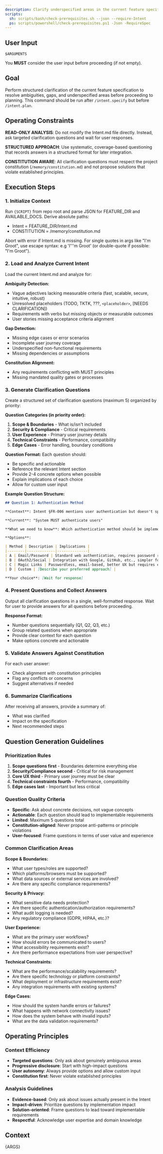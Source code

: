 ```yaml
---
description: Clarify underspecified areas in the current feature specification through structured questioning.
scripts:
  sh: scripts/bash/check-prerequisites.sh --json --require-Intent
  ps: scripts/powershell/check-prerequisites.ps1 -Json -RequireSpec
---
```


## User Input

```text
$ARGUMENTS
```

You **MUST** consider the user input before proceeding (if not empty).

## Goal

Perform structured clarification of the current feature specification to resolve ambiguities, gaps, and underspecified areas before proceeding to planning. This command should be run after `/intent.specify` but before `/intent.plan`.

## Operating Constraints

**READ-ONLY ANALYSIS**: Do not modify the Intent.md file directly. Instead, ask targeted clarification questions and wait for user responses.

**STRUCTURED APPROACH**: Use systematic, coverage-based questioning that records answers in a structured format for later integration.

**CONSTITUTION AWARE**: All clarification questions must respect the project constitution (`/memory/constitution.md`) and not propose solutions that violate established principles.

## Execution Steps

### 1. Initialize Context

Run `{SCRIPT}` from repo root and parse JSON for FEATURE_DIR and AVAILABLE_DOCS. Derive absolute paths:

- Intent = FEATURE_DIR/Intent.md
- CONSTITUTION = /memory/constitution.md

Abort with error if Intent.md is missing. For single quotes in args like "I'm Groot", use escape syntax: e.g 'I'\''m Groot' (or double-quote if possible: "I'm Groot").

### 2. Load and Analyze Current Intent

Load the current Intent.md and analyze for:

**Ambiguity Detection:**
- Vague adjectives lacking measurable criteria (fast, scalable, secure, intuitive, robust)
- Unresolved placeholders (TODO, TKTK, ???, `<placeholder>`, [NEEDS CLARIFICATION])
- Requirements with verbs but missing objects or measurable outcomes
- User stories missing acceptance criteria alignment

**Gap Detection:**
- Missing edge cases or error scenarios
- Incomplete user journey coverage
- Underspecified non-functional requirements
- Missing dependencies or assumptions

**Constitution Alignment:**
- Any requirements conflicting with MUST principles
- Missing mandated quality gates or processes

### 3. Generate Clarification Questions

Create a structured set of clarification questions (maximum 5) organized by priority:

**Question Categories (in priority order):**
1. **Scope & Boundaries** - What is/isn't included
2. **Security & Compliance** - Critical requirements
3. **User Experience** - Primary user journey details
4. **Technical Constraints** - Performance, compatibility
5. **Edge Cases** - Error handling, boundary conditions

**Question Format:**
Each question should:
- Be specific and actionable
- Reference the relevant Intent section
- Provide 2-4 concrete options when possible
- Explain implications of each choice
- Allow for custom user input

**Example Question Structure:**

```markdown
## Question 1: Authentication Method

**Context**: Intent §FR-006 mentions user authentication but doesn't specify the method.

**Current**: "System MUST authenticate users"

**What we need to know**: Which authentication method should be implemented?

**Options**:

| Method | Description | Implications |
|--------|-------------|--------------|
| A | Email/Password | Standard web authentication, requires password reset flow |
| B | OAuth2/Social | Integration with Google, GitHub, etc., simpler for users |
| C | Magic Links | Passwordless, email-based, better UX but requires email delivery |
| D | Custom | [Describe your preferred approach] |

**Your choice**: [Wait for response]
```

### 4. Present Questions and Collect Answers

Output all clarification questions in a single, well-formatted response. Wait for user to provide answers for all questions before proceeding.

**Response Format:**
- Number questions sequentially (Q1, Q2, Q3, etc.)
- Group related questions when appropriate
- Provide clear context for each question
- Make options concrete and actionable

### 5. Validate Answers Against Constitution

For each user answer:
- Check alignment with constitution principles
- Flag any conflicts or concerns
- Suggest alternatives if needed

### 6. Summarize Clarifications

After receiving all answers, provide a summary of:
- What was clarified
- Impact on the specification
- Next recommended steps

## Question Generation Guidelines

### Prioritization Rules

1. **Scope questions first** - Boundaries determine everything else
2. **Security/Compliance second** - Critical for risk management
3. **Core UX third** - Primary user journey must be clear
4. **Technical constraints fourth** - Performance, compatibility
5. **Edge cases last** - Important but less critical

### Question Quality Criteria

- **Specific**: Ask about concrete decisions, not vague concepts
- **Actionable**: Each question should lead to implementable requirements
- **Limited**: Maximum 5 questions total
- **Constitution-aligned**: Never propose anti-patterns or principle violations
- **User-focused**: Frame questions in terms of user value and experience

### Common Clarification Areas

**Scope & Boundaries:**
- What user types/roles are supported?
- Which platforms/browsers must be supported?
- What data sources or external services are involved?
- Are there any specific compliance requirements?

**Security & Privacy:**
- What sensitive data needs protection?
- Are there specific authentication/authorization requirements?
- What audit logging is needed?
- Any regulatory compliance (GDPR, HIPAA, etc.)?

**User Experience:**
- What are the primary user workflows?
- How should errors be communicated to users?
- What accessibility requirements exist?
- Are there performance expectations from user perspective?

**Technical Constraints:**
- What are the performance/scalability requirements?
- Are there specific technology or platform constraints?
- What deployment or infrastructure requirements exist?
- Any integration requirements with existing systems?

**Edge Cases:**
- How should the system handle errors or failures?
- What happens with network connectivity issues?
- How does the system behave with invalid inputs?
- What are the data validation requirements?

## Operating Principles

### Context Efficiency
- **Targeted questions**: Only ask about genuinely ambiguous areas
- **Progressive disclosure**: Start with high-impact questions
- **User autonomy**: Always provide options and allow custom input
- **Constitution first**: Never violate established principles

### Analysis Guidelines
- **Evidence-based**: Only ask about issues actually present in the Intent
- **Impact-driven**: Prioritize questions by implementation impact
- **Solution-oriented**: Frame questions to lead toward implementable requirements
- **Respectful**: Acknowledge user expertise and domain knowledge

## Context

{ARGS}